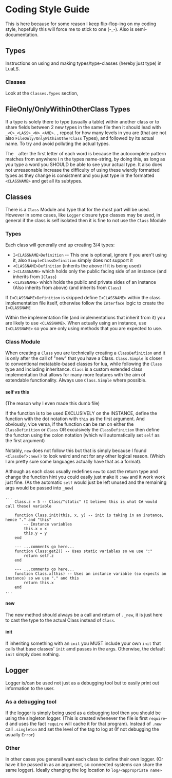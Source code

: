 # Coding Style Guide

This is here because for some reason I keep flip-flop-ing on my coding style, hopefully this will force me to stick to one (-_-). Also is semi-documentation.

## Types

Instructions on using and making types/type-classes (hereby just type) in LuaLS.

### Classes

Look at the `Classes.Types` section,

## FileOnly/OnlyWithinOtherClass Types

If a type is solely there to type (usually a table) within another class or to share fields between 2 new types in the same file then it should lead with `_<C>_<LASS>_<N>_<AME>.` , repeat for how many levels in you are (that are not also `FileOnly/OnlyWithinOtherClass` Types), and followed by its actual name. To try and avoid polluting the actual types. 

The `_` after the first letter of each word is because the autocomplete pattern matches from anywhere i n the types name-string, by doing this, as long as you type a word you SHOULD be able to see your actual type. It also does not unreasonable increase the difficulty of using these wierdly formatted types as they change is consistnent and you just type in the formatted `<CLASSNAME>` and get all its subtypes.

## Classes

There is a `Class` Module and type that for the most part will be used. However in some cases, like `Logger` closure type classes may be used, in general if the class is self isolated then it is fine to not use the `Class` Module

### Types

Each class will generally end up creating 3/4 types:
- `I<CLASSNAME>Definition` -- This one is optional, ignore if you aren't using it, also `SimpleClassDefinition` simply does not support it
- `<CLASSNAME>Definition` (inherits the above if it is being used)
- `I<CLASSNAME>` which holds only the public facing side of an instance (and inherits from `IClass`)
- `<CLASSNAME>` which holds the public and private sides of an instance (Also inherits from above) (and inherits from `Class`)

If `I<CLASSNAME>Definition` is skipped define `I<CLASSNAME>` within the class implementation file itself, otherwise follow the `Interface` logic to create the `I<CLASSNAME`

Within the implementation file (and implementations that inherit from it) you are likely to use `<CLASSNAME>`. When actually using an instance, use `I<CLASSNAME>` so you are only using methods that you are expected to use.

### Class Module

When creating a `Class` you are technically creating a `ClassDefinition` and it is only after the call of "new" that you have a Class. `Class.Simple` is closer to conventional metatable-based classes for lua, while following the `Class` type and including inheritance. `Class` is a custom extended class implementation that allows for many more features with the aim of extendable functionality. Always use `Class.Simple` where possible.

#### self vs this

(The reason why I even made this dumb file)

If the function is to be used EXCLUSIVELY on the INSTANCE, define the function with the dot notation with `this` as the first argument. And obviously, vice versa, if the function can be ran on either the `ClassDefinition` or `Class` OR exculsively the `ClassDefinition` then define the functon using the colon notation (which will automatically set `self` as the first argument)

Notably, `new` does not follow this but that is simply because I found `<ClassDef>:new()` to look weird and not for any other logical reason. (Which I am pretty sure some languages actually have that as a format).

Although as each class usually redefines `new` to cast the return type and change the function hint you could easily just make it `:new` and it work work just fine. (As the automatic `self` would just be left unused and the remaining args would be passed into `_new`)

```
...
    Class.z = 5 -- Class/"static" (I believe this is what C# would call these) variable

    function Class.init(this, x, y) -- init is taking in an instance, hence "." and "this"
        -- Instance variables
        this.x = x
        this.y = y
    end

    --- ...comments go here...
    function Class:getZ() -- Uses static variables so we use ":"
        return self.z
    end

    --- ...comments go here...
    function Class.x(this) -- Uses an instance variable (so expects an instance) so we use "." and this 
        return this.x
    end
...
```

#### new

The new method should always be a call and return of `._new`, it is just here to cast the type to the actual Class instead of `Class`.

#### init

If inheriting something with an `init` you MUST include your own `init` that calls that base classes' `init` amd passes in the args. Otherwise, the default `init` simply does nothing.

## Logger

Logger is/can be used not just as a debugging tool but to easily print out information to the user.

### As a debugging tool

If the logger is simply being used as a debugging tool then you should be using the singleton logger. (This is created whenever the file is first `require`-d and uses the fact `require` will cache it for that program). Instead of `.new` call `.singleton` and set the level of the tag to log at (If not debugging the usually `Error`)

### Other

In other cases you generall want each class to define their own logger. (Or have it be passed in as an argument, so connected systems can share the same logger). Ideally changing the log location to `log/<appropriate name>`